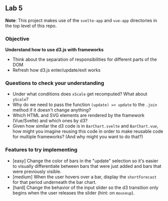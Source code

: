 ## Lab 5

**Note**: This project makes use of the `svelte-app` and `vue-app` directories in the top level of this repo.

### Objective

**Understand how to use d3.js with frameworks**

- Think about the separation of responsibilities for different parts of the DOM
- Refresh how d3.js enter/update/exit works

### Questions to check your understanding

- Under what conditions does `xScale` get recomputed? What about `yScale`?
- Why do we need to pass the function `(update) => update` to the `.join` method if it doesn't change anything?
- Which HTML and SVG elements are rendered by the framework (Vue/Svelte) and which ones by d3?
- Given how similar the d3 code is in `BarChart.svelte` and `BarChart.vue`, how might you imagine reusing this code in order to make reusable code for multiple frameworks? (And why might you want to do that?)

### Features to try implementing

- [easy] Change the color of bars in the "update" selection so it's easier to visually differentiate between bars that were just added and bars that were previously visible.
- [medium] When the user hovers over a bar, display the `shortForecast` for that period underneath the bar chart.
- [hard] Change the behavior of the input slider so the d3 transition only begins when the user releases the slider (hint: on `mouseup`).
